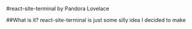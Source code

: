 #react-site-terminal
by Pandora Lovelace

##What is it?
react-site-terminal is just some silly idea I decided to make